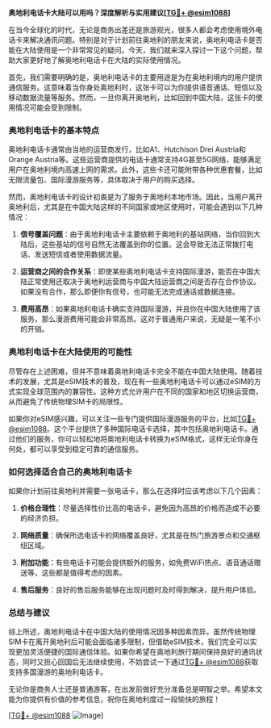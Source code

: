 **奥地利电话卡大陆可以用吗？深度解析与实用建议[[TG💪+ @esim1088](https://t.me/s/esim1088)]**

在当今全球化的时代，无论是商务出差还是旅游观光，很多人都会考虑使用境外电话卡来解决通讯问题。特别是对于计划前往奥地利的朋友来说，奥地利电话卡是否能在大陆使用是一个非常常见的疑问。今天，我们就来深入探讨一下这个问题，帮助大家更好地了解奥地利电话卡在大陆的实际使用情况。

首先，我们需要明确的是，奥地利电话卡的主要用途是为在奥地利境内的用户提供通信服务。这意味着当你身处奥地利时，这张卡可以为你提供语音通话、短信以及移动数据流量等服务。然而，一旦你离开奥地利，比如回到中国大陆，这张卡的使用情况可能会受到限制。

### **奥地利电话卡的基本特点**

奥地利电话卡通常由当地的运营商发行，比如A1、Hutchison Drei Austria和Orange Austria等。这些运营商提供的电话卡通常支持4G甚至5G网络，能够满足用户在奥地利境内高速上网的需求。此外，这些卡还可能附带各种优惠套餐，比如无限流量包、国际漫游服务等，具体取决于用户的购买选择。

然而，奥地利电话卡的设计初衷是为了服务于奥地利本地市场。因此，当用户离开奥地利后，尤其是在中国大陆这样的不同国家或地区使用时，可能会遇到以下几种情况：

1. **信号覆盖问题**：由于奥地利电话卡主要依赖于奥地利的基站网络，当你回到大陆后，这些基站的信号自然无法覆盖到你的位置。这会导致无法正常拨打电话、发送短信或者使用数据流量。
   
2. **运营商之间的合作关系**：即使某些奥地利电话卡支持国际漫游，能否在中国大陆正常使用还取决于奥地利运营商与中国大陆运营商之间是否存在合作协议。如果没有合作，那么即便你有信号，也可能无法完成通话或数据连接。

3. **费用高昂**：如果奥地利电话卡确实支持国际漫游，并且你在中国大陆使用了该服务，那么漫游费用可能会非常高昂。这对于普通用户来说，无疑是一笔不小的开销。

### **奥地利电话卡在大陆使用的可能性**

尽管存在上述困难，但并不意味着奥地利电话卡完全不能在中国大陆使用。随着技术的发展，尤其是eSIM技术的普及，现在有一些奥地利电话卡可以通过eSIM的方式实现全球范围内的兼容性。这种方式允许用户在不同的国家和地区切换运营商，从而避免了传统物理SIM卡的局限性。

如果你对eSIM感兴趣，可以关注一些专门提供国际漫游服务的平台，比如[TG💪+ @esim1088](https://t.me/s/esim1088)。这个平台提供了多种国际电话卡选择，其中包括奥地利电话卡。通过他们的服务，你可以轻松地将奥地利电话卡转换为eSIM格式，这样无论你身在何处，都可以享受到稳定可靠的通信服务。

### **如何选择适合自己的奥地利电话卡**

如果你计划前往奥地利并需要一张电话卡，那么在选择时应该考虑以下几个因素：

1. **价格合理性**：尽量选择性价比高的电话卡，避免因为高昂的价格而造成不必要的经济负担。
   
2. **网络质量**：确保所选电话卡的网络覆盖良好，尤其是在热门旅游景点和交通枢纽区域。
   
3. **附加功能**：有些电话卡可能会提供额外的服务，如免费WiFi热点、语音通话赠送等，这些都是值得考虑的因素。

4. **售后服务**：良好的售后服务能够在出现问题时及时得到解决，提升用户体验。

### **总结与建议**

综上所述，奥地利电话卡在中国大陆的使用情况因多种因素而异。虽然传统物理SIM卡在离开奥地利后可能会面临诸多限制，但借助eSIM技术，我们完全可以实现更加灵活便捷的国际通信体验。如果你希望在奥地利旅行期间保持良好的通讯状态，同时又担心回国后无法继续使用，不妨尝试一下通过[TG💪+ @esim1088](https://t.me/s/esim1088)获取支持多国漫游的奥地利电话卡。

无论你是商务人士还是普通游客，在出发前做好充分准备总是明智之举。希望本文能为你提供有价值的参考信息，祝你在奥地利度过一段愉快的旅程！

[[TG💪+ @esim1088](https://t.me/s/esim1088) ![Image](https://i.postimg.cc/4NQfJmqS/Snipaste-2025-05-13-00-14-12.png)]